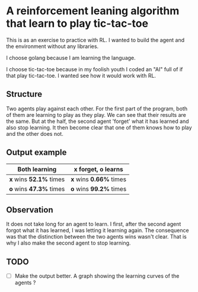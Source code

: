 # A reinforcement leaning algorithm that learn to play tic-tac-toe
This is as an exercise to practice with RL. I wanted to build the agent and the environment without any libraries.

I choose golang because I am learning the language.

I choose tic-tac-toe because in my foolish youth I coded an "AI" full of if that play tic-tac-toe. I wanted see how it would work with RL.

## Structure
Two agents play against each other. For the first part of the program, both of them are learning to play as they play. We can see that their results are the same. But at the half, the second agent 'forget' what it has learned and also stop learning. It then become clear that one of them knows how to play and the other does not.

## Output example
| Both learning | x forget, o learns |
| :-----------: | :----------------: |
| **x** wins **52.1%** times | **x** wins **0.66%** times |
| **o** wins **47.3%** times | **o** wins **99.2%** times |

## Observation
It does not take long for an agent to learn. I first, after the second agent forgot what it has learned, I was letting it learning again. The consequence was that the distinction between the two agents wins wasn't clear. That is why I also make the second agent to stop learning.

## TODO
- [ ] Make the output better. A graph showing the learning curves of the agents ?
